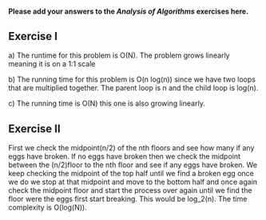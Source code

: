 #### Please add your answers to the ***Analysis of  Algorithms*** exercises here.

## Exercise I

a) The runtime for this problem is O(N). The problem grows linearly meaning it
   is on a 1:1 scale


b) The running time for this problem is O(n log(n)) since we have two loops that
   are multiplied together. The parent loop is n and the child loop is log(n).

c) The running time is O(N) this one is also growing linearly.

## Exercise II
First we check the midpoint(n/2) of the nth floors and see how many if any eggs have
broken. If no eggs have broken then we check the midpoint between the
 (n/2)floor to the nth floor and see if any eggs have broken. We keep checking
 the midpoint of the top half until we find a broken egg once we do we stop at
 that midpoint and move to the bottom half and once again check the midpoint
 floor and start the process over again until we find the floor were the eggs
 first start breaking. This would be log_2(n). The time complexity is O(log(N)). 
